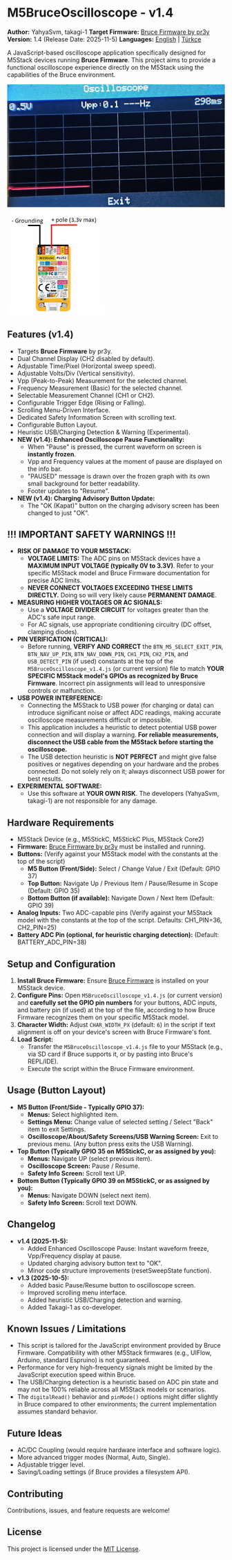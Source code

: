 # M5BruceOscilloscope - v1.4

**Author:** YahyaSvm, takagi-1
**Target Firmware:** [Bruce Firmware by pr3y](https://github.com/pr3y/Bruce)
**Version:** 1.4 (Release Date: 2025-11-5)
**Languages:** [English](./README.md) | [Türkçe](./README_tr.md)

A JavaScript-based oscilloscope application specifically designed for M5Stack devices running **Bruce Firmware**. This project aims to provide a functional oscilloscope experience directly on the M5Stack using the capabilities of the Bruce environment.

![M5BruceOscilloscope Screenshot](./assets/screenshot_scope.png)
![How to use Screenshot](./assets/M5stack.png)

## Features (v1.4)

*   Targets **Bruce Firmware** by pr3y.
*   Dual Channel Display (CH2 disabled by default).
*   Adjustable Time/Pixel (Horizontal sweep speed).
*   Adjustable Volts/Div (Vertical sensitivity).
*   Vpp (Peak-to-Peak) Measurement for the selected channel.
*   Frequency Measurement (Basic) for the selected channel.
*   Selectable Measurement Channel (CH1 or CH2).
*   Configurable Trigger Edge (Rising or Falling).
*   Scrolling Menu-Driven Interface.
*   Dedicated Safety Information Screen with scrolling text.
*   Configurable Button Layout.
*   Heuristic USB/Charging Detection & Warning (Experimental).
*   **NEW (v1.4): Enhanced Oscilloscope Pause Functionality:**
    *   When "Pause" is pressed, the current waveform on screen is **instantly frozen**.
    *   Vpp and Frequency values at the moment of pause are displayed on the info bar.
    *   "PAUSED" message is drawn over the frozen graph with its own small background for better readability.
    *   Footer updates to "Resume".
*   **NEW (v1.4): Charging Advisory Button Update:**
    *   The "OK (Kapat)" button on the charging advisory screen has been changed to just "OK".

## !!! IMPORTANT SAFETY WARNINGS !!!

*   **RISK OF DAMAGE TO YOUR M5STACK:**
    *   **VOLTAGE LIMITS:** The ADC pins on M5Stack devices have a **MAXIMUM INPUT VOLTAGE (typically 0V to 3.3V)**. Refer to your specific M5Stack model and Bruce Firmware documentation for precise ADC limits.
    *   **NEVER CONNECT VOLTAGES EXCEEDING THESE LIMITS DIRECTLY.** Doing so will very likely cause **PERMANENT DAMAGE**.
*   **MEASURING HIGHER VOLTAGES OR AC SIGNALS:**
    *   Use a **VOLTAGE DIVIDER CIRCUIT** for voltages greater than the ADC's safe input range.
    *   For AC signals, use appropriate conditioning circuitry (DC offset, clamping diodes).
*   **PIN VERIFICATION (CRITICAL):**
    *   Before running, **VERIFY AND CORRECT** the `BTN_M5_SELECT_EXIT_PIN`, `BTN_NAV_UP_PIN`, `BTN_NAV_DOWN_PIN`, `CH1_PIN`, `CH2_PIN`, and `USB_DETECT_PIN` (if used) constants at the top of the `M5BruceOscilloscope_v1.4.js` (or current version) file to match **YOUR SPECIFIC M5Stack model's GPIOs as recognized by Bruce Firmware**. Incorrect pin assignments will lead to unresponsive controls or malfunction.
*   **USB POWER INTERFERENCE:**
    *   Connecting the M5Stack to USB power (for charging or data) can introduce significant noise or affect ADC readings, making accurate oscilloscope measurements difficult or impossible.
    *   This application includes a heuristic to detect potential USB power connection and will display a warning. **For reliable measurements, disconnect the USB cable from the M5Stack before starting the oscilloscope.**
    *   The USB detection heuristic is **NOT PERFECT** and might give false positives or negatives depending on your hardware and the probes connected. Do not solely rely on it; always disconnect USB power for best results.
*   **EXPERIMENTAL SOFTWARE:**
    *   Use this software at **YOUR OWN RISK**. The developers (YahyaSvm, takagi-1) are not responsible for any damage.

## Hardware Requirements

*   M5Stack Device (e.g., M5StickC, M5StickC Plus, M5Stack Core2)
*   **Firmware:** [Bruce Firmware by pr3y](https://github.com/pr3y/Bruce) must be installed and running.
*   **Buttons:** (Verify against your M5Stack model with the constants at the top of the script)
    *   **M5 Button (Front/Side):** Select / Change Value / Exit (Default: GPIO 37)
    *   **Top Button:** Navigate Up / Previous Item / Pause/Resume in Scope (Default: GPIO 35)
    *   **Bottom Button (if available):** Navigate Down / Next Item (Default: GPIO 39)
*   **Analog Inputs:** Two ADC-capable pins (Verify against your M5Stack model with the constants at the top of the script. Defaults: CH1_PIN=36, CH2_PIN=25)
*   **Battery ADC Pin (optional, for heuristic charging detection):** (Default: BATTERY_ADC_PIN=38)

## Setup and Configuration

1.  **Install Bruce Firmware:** Ensure [Bruce Firmware](https://github.com/pr3y/Bruce) is installed on your M5Stack device.
2.  **Configure Pins:** Open `M5BruceOscilloscope_v1.4.js` (or current version) and **carefully set the GPIO pin numbers** for your buttons, ADC inputs, and battery pin (if used) at the top of the file, according to how Bruce Firmware recognizes them on your specific M5Stack model.
3.  **Character Width:** Adjust `CHAR_WIDTH_PX` (default: `6`) in the script if text alignment is off on your device's screen with Bruce Firmware's font.
4.  **Load Script:**
    *   Transfer the `M5BruceOscilloscope_v1.4.js` file to your M5Stack (e.g., via SD card if Bruce supports it, or by pasting into Bruce's REPL/IDE).
    *   Execute the script within the Bruce Firmware environment.

## Usage (Button Layout)

*   **M5 Button (Front/Side - Typically GPIO 37):**
    *   **Menus:** Select highlighted item.
    *   **Settings Menu:** Change value of selected setting / Select "Back" item to exit Settings.
    *   **Oscilloscope/About/Safety Screens/USB Warning Screen:** Exit to previous menu. (Any button press exits the USB Warning).
*   **Top Button (Typically GPIO 35 on M5StickC, or as assigned by you):**
    *   **Menus:** Navigate UP (select previous item).
    *   **Oscilloscope Screen:** Pause / Resume.
    *   **Safety Info Screen:** Scroll text UP.
*   **Bottom Button (Typically GPIO 39 on M5StickC, or as assigned by you):**
    *   **Menus:** Navigate DOWN (select next item).
    *   **Safety Info Screen:** Scroll text DOWN.

## Changelog

*   **v1.4 (2025-11-5):**
    *   Added Enhanced Oscilloscope Pause: Instant waveform freeze, Vpp/Frequency display at pause.
    *   Updated charging advisory button text to "OK".
    *   Minor code structure improvements (resetSweepState function).
*   **v1.3 (2025-10-5):**
    *   Added basic Pause/Resume button to oscilloscope screen.
    *   Improved scrolling menu interface.
    *   Added heuristic USB/Charging detection and warning.
    *   Added Takagi-1 as co-developer.

## Known Issues / Limitations

*   This script is tailored for the JavaScript environment provided by Bruce Firmware. Compatibility with other M5Stack firmwares (e.g., UIFlow, Arduino, standard Espruino) is not guaranteed.
*   Performance for very high-frequency signals might be limited by the JavaScript execution speed within Bruce.
*   The USB/Charging detection is a heuristic based on ADC pin state and may not be 100% reliable across all M5Stack models or scenarios.
*   The `digitalRead()` behavior and `pinMode()` options might differ slightly in Bruce compared to other environments; the current implementation assumes standard behavior.

## Future Ideas

*   AC/DC Coupling (would require hardware interface and software logic).
*   More advanced trigger modes (Normal, Auto, Single).
*   Adjustable trigger level.
*   Saving/Loading settings (if Bruce provides a filesystem API).

## Contributing

Contributions, issues, and feature requests are welcome!

## License

This project is licensed under the [MIT License](./LICENSE).

